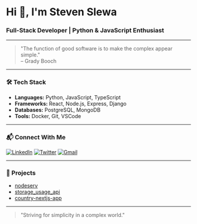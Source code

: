 # Hi 👋, I'm Steven Slewa

### Full-Stack Developer | Python & JavaScript Enthusiast

---

> "The function of good software is to make the complex appear simple."  
> – Grady Booch

---

### 🛠️ Tech Stack

- **Languages:** Python, JavaScript, TypeScript
- **Frameworks:** React, Node.js, Express, Django
- **Databases:** PostgreSQL, MongoDB
- **Tools:** Docker, Git, VSCode

---

### 📬 Connect With Me

[![LinkedIn](https://img.shields.io/badge/LinkedIn-blue?logo=linkedin)](your-linkedin-url)
[![Twitter](https://img.shields.io/badge/Twitter-blue?logo=twitter)](your-twitter-url)
[![Gmail](https://img.shields.io/badge/Gmail-red?logo=gmail)](mailto:your-email@gmail.com)

---

### 🚀 Projects

- [nodeserv](https://github.com/StevenSlewa/nodeserv)
- [storage_usage_api](https://github.com/StevenSlewa/storage_usage_api)
- [country-nextjs-app](https://github.com/StevenSlewa/country-nextjs-app)

---

> "Striving for simplicity in a complex world."
